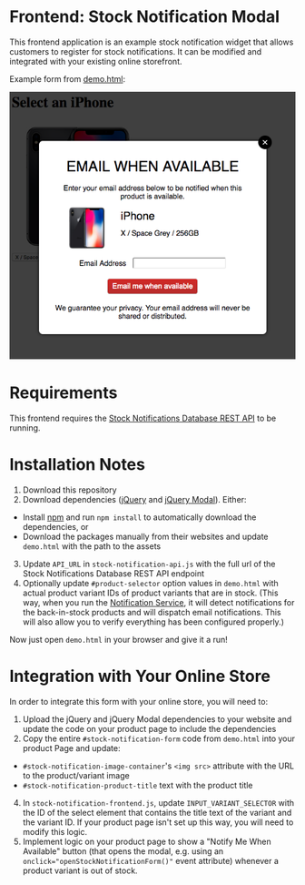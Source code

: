 # Frontend: Stock Notification Modal

This frontend application is an example stock notification widget that allows customers to register for stock notifications. It can be modified and integrated with your existing online storefront.

Example form from [demo.html](src/demo.html):

![Demo Notification Form](doc/sample.png "Demo Notification Form")

# Requirements

This frontend requires the [Stock Notifications Database REST API](../RestApi) to be running.

# Installation Notes

1. Download this repository
2. Download dependencies ([jQuery](https://jquery.com/) and [jQuery Modal](https://jquerymodal.com)). Either:
  * Install [npm](https://www.npmjs.com/) and run `npm install` to automatically download the dependencies, or
  * Download the packages manually from their websites and update `demo.html` with the path to the assets
3. Update `API_URL` in `stock-notification-api.js` with the full url of the Stock Notifications Database REST API endpoint
4. Optionally update `#product-selector` option values in `demo.html` with actual product variant IDs of product variants that are in stock. (This way, when you run the [Notification Service](../NotificationService), it will detect notifications for the back-in-stock products and will dispatch email notifications. This will also allow you to verify everything has been configured properly.)

Now just open `demo.html` in your browser and give it a run!

# Integration with Your Online Store

In order to integrate this form with your online store, you will need to:

1. Upload the jQuery and jQuery Modal dependencies to your website and update the code on your product page to include the dependencies
3. Copy the entire `#stock-notification-form` code from `demo.html` into your product Page and update:
  * `#stock-notification-image-container`'s `<img src>` attribute with the URL to the product/variant image
  * `#stock-notification-product-title` text with the product title
4. In `stock-notification-frontend.js`, update `INPUT_VARIANT_SELECTOR` with the ID of the select element that contains the title text of the variant and the variant ID. If your product page isn't set up this way, you will need to modify this logic.
5. Implement logic on your product page to show a "Notify Me When Available" button (that opens the modal, e.g. using an `onclick="openStockNotificationForm()"` event attribute) whenever a product variant is out of stock.
